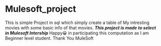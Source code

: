 # Mulesoft_project

This is simple Project in sql which simply create a table of My intresting movies with some basic info of that movies.
***This project is made to select in Mulesoft Intership***
Happy😀 in participating this computation as I am Beginner level student.
Thank You MuleSoft
